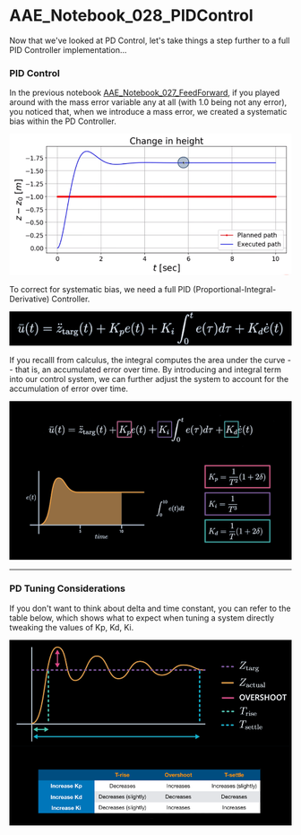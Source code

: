 # AAE_Notebook_028_PIDControl
Now that we've looked at PD Control, let's take things a step further to a full PID Controller implementation...

### PID Control

In the previous notebook [AAE_Notebook_027_FeedForward](https://github.com/FadedIllusions/AAE_Notebook_027_FeedForward), if you played around with the mass error variable any at all (with 1.0 being not any error), you noticed that, when we introduce a mass error, we created a systematic bias within the PD Controller.

![Systematic Bias](/images/systematic_bias.png)

To correct for systematic bias, we need a full PID (Proportional-Integral-Derivative) Controller. 

![PID Equation](/images/PID_Equation.png)

If you recalll from calculus, the integral computes the area under the curve -- that is, an accumulated error over time. By introducing and integral term into our control system, we can further adjust the system to account for the accumulation of error over time.

![Reparameterized PID Equation](/images/reparameterized_pid.png)

***   ***   ***   ***   ***   ***   ***   ***   ***

### PD Tuning Considerations

If you don't want to think about delta and time constant, you can refer to the table below, which shows what to expect when tuning a system directly tweaking the values of Kp, Kd, Ki.

![PID Tuning Considerations](/images/pid_considerations.png)

